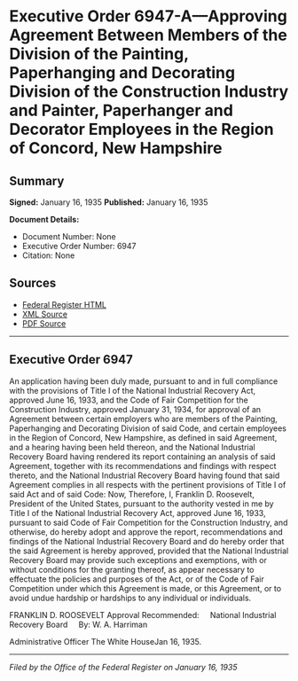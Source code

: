 # Executive Order 6947-A—Approving Agreement Between Members of the Division of the Painting, Paperhanging and Decorating Division of the Construction Industry and Painter, Paperhanger and Decorator Employees in the Region of Concord, New Hampshire

## Summary

**Signed:** January 16, 1935
**Published:** January 16, 1935

**Document Details:**
- Document Number: None
- Executive Order Number: 6947
- Citation: None

## Sources
- [Federal Register HTML](https://www.presidency.ucsb.edu/documents/executive-order-6947-approving-agreement-between-members-the-division-the-painting)
- [XML Source](None)
- [PDF Source](None)

---

## Executive Order 6947

An application having been duly made, pursuant to and in full compliance with the provisions of Title I of the National Industrial Recovery Act, approved June 16, 1933, and the Code of Fair Competition for the Construction Industry, approved January 31, 1934, for approval of an Agreement between certain employers who are members of the Painting, Paperhanging and Decorating Division of said Code, and certain employees in the Region of Concord, New Hampshire, as defined in said Agreement, and a hearing having been held thereon, and the National Industrial Recovery Board having rendered its report containing an analysis of said Agreement, together with its recommendations and findings with respect thereto, and the National Industrial Recovery Board having found that said Agreement complies in all respects with the pertinent provisions of Title I of said Act and of said Code:
Now, Therefore, I, Franklin D. Roosevelt, President of the United States, pursuant to the authority vested in me by Title I of the National Industrial Recovery Act, approved June 16, 1933, pursuant to said Code of Fair Competition for the Construction Industry, and otherwise, do hereby adopt and approve the report, recommendations and findings of the National Industrial Recovery Board and do hereby order that the said Agreement is hereby approved, provided that the National Industrial Recovery Board may provide such exceptions and exemptions, with or without conditions for the granting thereof, as appear necessary to effectuate the policies and purposes of the Act, or of the Code of Fair Competition under which this Agreement is made, or this Agreement, or to avoid undue hardship or hardships to any individual or individuals.

FRANKLIN D. ROOSEVELT
Approval Recommended:     National Industrial Recovery Board     By: W. A. Harriman          

Administrative Officer
The White HouseJan 16, 1935.

---

*Filed by the Office of the Federal Register on January 16, 1935*

